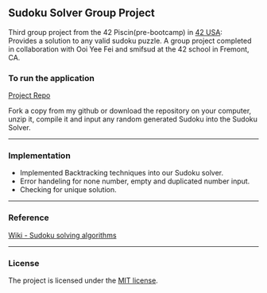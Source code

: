 ## Sudoku Solver Group Project

Third group project from the 42 Piscin(pre-bootcamp) in <a href="https://www.42.us.org/" target="_blank">42 USA</a>:
<br>
Provides a solution to any valid sudoku puzzle. A group project completed in collaboration with Ooi Yee Fei and smifsud at the 42 school in Fremont, CA.

### To run the application

[Project Repo](https://github.com/markchen555/Sudoku-Solver)

Fork a copy from my github or download the repository on your computer, unzip it, compile it and input any random generated Sudoku into the Sudoku Solver. 

---

### Implementation

- Implemented Backtracking techniques into our Sudoku solver.
- Error handeling for none number, empty and duplicated number input. 
- Checking for unique solution.

---

### Reference

[Wiki - Sudoku solving algorithms](https://en.wikipedia.org/wiki/Sudoku_solving_algorithms)

---

### License

The project is licensed under the [MIT license](license.txt).
